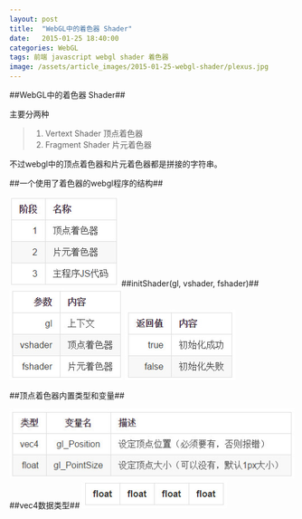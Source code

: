 ```yaml
---
layout: post
title:  "WebGL中的着色器 Shader"
date:   2015-01-25 18:40:00
categories: WebGL
tags: 前端 javascript webgl shader 着色器
image: /assets/article_images/2015-01-25-webgl-shader/plexus.jpg
---
```

##WebGL中的着色器 Shader##

主要分两种
> 1. Vertext Shader 顶点着色器
> 2. Fragment Shader 片元着色器

不过webgl中的顶点着色器和片元着色器都是拼接的字符串。


##一个使用了着色器的webgl程序的结构##

<img src="/assets/article_images/2015-01-25-webgl-shader/2015-01-25_234943.jpg">
##initShader(gl, vshader, fshader)##

<img src="/assets/article_images/2015-01-25-webgl-shader/2015-01-25_235117.jpg">
<img src="/assets/article_images/2015-01-25-webgl-shader/2015-01-25_235138.jpg">

##顶点着色器内置类型和变量##

<img src="/assets/article_images/2015-01-25-webgl-shader/2015-01-25_235151.jpg">
##vec4数据类型##

<img src="/assets/article_images/2015-01-25-webgl-shader/2015-01-25_235207.jpg">

